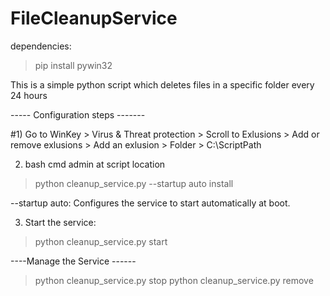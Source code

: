 # FileCleanupService

dependencies:
> pip install pywin32


This is a simple python script which deletes files in a specific folder every 24 hours

----- Configuration steps -------

#1) Go to WinKey > Virus & Threat protection > Scroll to Exlusions > Add or remove exlusions > Add an exlusion > Folder > C:\ScriptPath

2) bash cmd admin at script location
> python cleanup_service.py --startup auto install

--startup auto: Configures the service to start automatically at boot.

3) Start the service:
> python cleanup_service.py start

----Manage the Service ------
> python cleanup_service.py stop
> python cleanup_service.py remove
